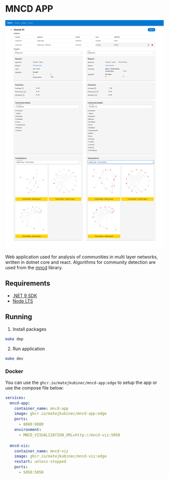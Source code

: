 # MNCD APP

![Analysis Session Page Example](./images/application.png)

Web application used for analysis of communities in multi layer networks,
written in dotnet core and react. Algorithms for community detection are used
from the [mncd](https://www.github.com/matejkubinec/mncd) library.

## Requirements

- [.NET 9 SDK](https://dotnet.microsoft.com/en-us/download/dotnet/9.0)
- [Node LTS](https://nodejs.org/en/download)

## Running

1. Install packages

```sh
make dep
```

2. Run application

```sh
make dev
```

### Docker

You can use the `ghcr.io/matejkubinec/mncd-app:edge` to setup the app or use the compose file below:

```yaml
services:
  mncd-app:
    container_name: mncd-app
    image: ghcr.io/matejkubinec/mncd-app:edge
    ports:
      - 8080:8080
    environment:
      - MNCD_VISUALIZATION_URL=http://mncd-viz:5050

  mncd-viz:
    container_name: mncd-viz
    image: ghcr.io/matejkubinec/mncd-viz:edge
    restart: unless-stopped
    ports:
      - 5050:5050
```

